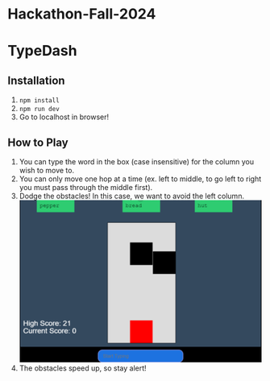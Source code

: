# Hackathon-Fall-2024
# TypeDash

## Installation
1. `npm install` 
2. `npm run dev`
3. Go to localhost in browser!

## How to Play  
1. You can type the word in the box (case insensitive) for the column you wish to move to.
2. You can only move one hop at a time (ex. left to middle, to go left to right you must pass through the middle first).
3. Dodge the obstacles! In this case, we want to avoid the left column.
![The Game](resources/Game_View.png)
4. The obstacles speed up, so stay alert!